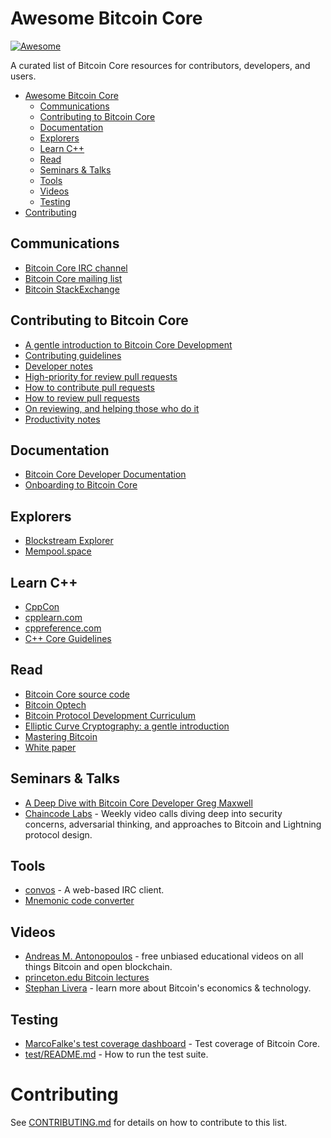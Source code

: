 # Awesome Bitcoin Core

[![Awesome](https://awesome.re/badge.svg)](https://awesome.re)

A curated list of Bitcoin Core resources for contributors, developers, and users.

- [Awesome Bitcoin Core](#awesome-bitcoin-core)
  - [Communications](#communications)
  - [Contributing to Bitcoin Core](#contributing-to-bitcoin-core)
  - [Documentation](#documentation)
  - [Explorers](#explorers)
  - [Learn C++](#learn-c)
  - [Read](#read)
  - [Seminars & Talks](#seminars--talks)
  - [Tools](#tools)
  - [Videos](#videos)
  - [Testing](#testing)
- [Contributing](#contributing)

## Communications
- [Bitcoin Core IRC channel](https://webchat.freenode.net/?channels=bitcoin-core-dev)
- [Bitcoin Core mailing list](https://lists.linuxfoundation.org/mailman/listinfo/bitcoin-core-dev)
- [Bitcoin StackExchange](https://bitcoin.stackexchange.com/)

## Contributing to Bitcoin Core
- [A gentle introduction to Bitcoin Core Development](https://bitcointechtalk.com/a-gentle-introduction-to-bitcoin-core-development-fdc95eaee6b8)
- [Contributing guidelines](https://github.com/bitcoin/bitcoin/blob/master/CONTRIBUTING.md)
- [Developer notes](https://github.com/bitcoin/bitcoin/blob/master/doc/developer-notes.md)
- [High-priority for review pull requests](https://github.com/orgs/bitcoin/projects/1?query=is%3Aopen+sort%3Aupdated-desc)
- [How to contribute pull requests](how-to-contribute-pull-requests-to-bitcoin-core)
- [How to review pull requests](https://jonatack.github.io/articles/how-to-review-pull-requests-in-bitcoin-core)
- [On reviewing, and helping those who do it](https://jonatack.github.io/articles/on-reviewing-and-helping-those-who-do-it)
- [Productivity notes](https://github.com/bitcoin/bitcoin/blob/master/doc/productivity.md)

## Documentation
- [Bitcoin Core Developer Documentation](https://bitcoincore.org/en/doc/)
- [Onboarding to Bitcoin Core](https://github.com/willcl-ark/onboarding-to-bitcoin-core)

## Explorers
- [Blockstream Explorer](https://blockstream.info/)
- [Mempool.space](https://mempool.space/)

## Learn C++
- [CppCon](https://www.youtube.com/user/CppCon)
- [cpplearn.com](https://cpplearn.com/)
- [cppreference.com](https://en.cppreference.com/w/)
- [C++ Core Guidelines](https://isocpp.github.io/CppCoreGuidelines/CppCoreGuidelines)

## Read
- [Bitcoin Core source code](https://github.com/bitcoin/bitcoin)
- [Bitcoin Optech](https://bitcoinops.org/)
- [Bitcoin Protocol Development Curriculum](https://github.com/chaincodelabs/bitcoin-curriculum)
- [Elliptic Curve Cryptography: a gentle introduction](https://andrea.corbellini.name/2015/05/17/elliptic-curve-cryptography-a-gentle-introduction/)
- [Mastering Bitcoin](https://github.com/bitcoinbook/bitcoinbook)
- [White paper](https://bitcoin.org/bitcoin.pdf)

## Seminars & Talks
- [A Deep Dive with Bitcoin Core Developer Greg Maxwell](https://www.youtube.com/watch?v=TYQ-3VvNCHE)
- [Chaincode Labs](https://learning.chaincode.com/) - Weekly video calls diving deep into security concerns, adversarial thinking, and approaches to Bitcoin and Lightning protocol design.

## Tools
- [convos](https://convos.chat/) - A web-based IRC client.
- [Mnemonic code converter](https://iancoleman.io/bip39/)

## Videos
- [Andreas M. Antonopoulos](https://www.youtube.com/user/aantonop/videos) - free unbiased educational videos on all things Bitcoin and open blockchain.
- [princeton.edu Bitcoin lectures](https://bitcoinbook.cs.princeton.edu/)
- [Stephan Livera](https://www.youtube.com/c/StephanLivera/videos) - learn more about Bitcoin's economics & technology.


## Testing
- [MarcoFalke's test coverage dashboard](https://marcofalke.github.io/btc_cov/) - Test coverage of Bitcoin Core.
- [test/README.md](https://github.com/bitcoin/bitcoin/blob/master/test/README.md) - How to run the test suite.

# Contributing
See [CONTRIBUTING.md](CONTRIBUTING.md) for details on how to contribute to this list.